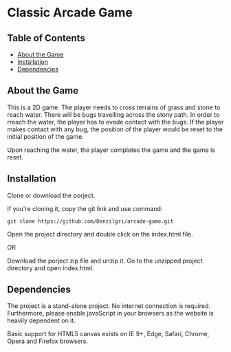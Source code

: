 # Classic Arcade Game

## Table of Contents

- [About the Game](#about-the-game)
- [Installation](#installation)
- [Dependencies](#dependencies)

## <a id="about-the-game">About the Game</a>

This is a 2D game. The player needs to cross terrains of grass and stone to reach water. There will be bugs travelling across the stony path. In order to rreach the water, the player has to evade contact with the bugs. If the player makes contact with any bug, the position of the player would be reset to the initial position of the game.

Upon reaching the water, the player completes the game and the game is reset.

## <a id="installation">Installation</a>

Clone or download the porject.

If you're cloning it, copy the git link and use command: 

```
git clone https://github.com/Denzilgri/arcade-game.git
```
Open the project directory and double click on the index.html file.

OR

Download the porject zip file and unzip it. Go to the unzipped project directory and open index.html.

## <a id="dependencies">Dependencies</a>

The project is a stand-alone project. No internet connection is required. Furthermore, please enable javaScript in your browsers as the website is heavily dependent on it.

Basic support for HTML5 canvas exists on IE 9+, Edge, Safari, Chrome, Opera and Firefox browsers.
